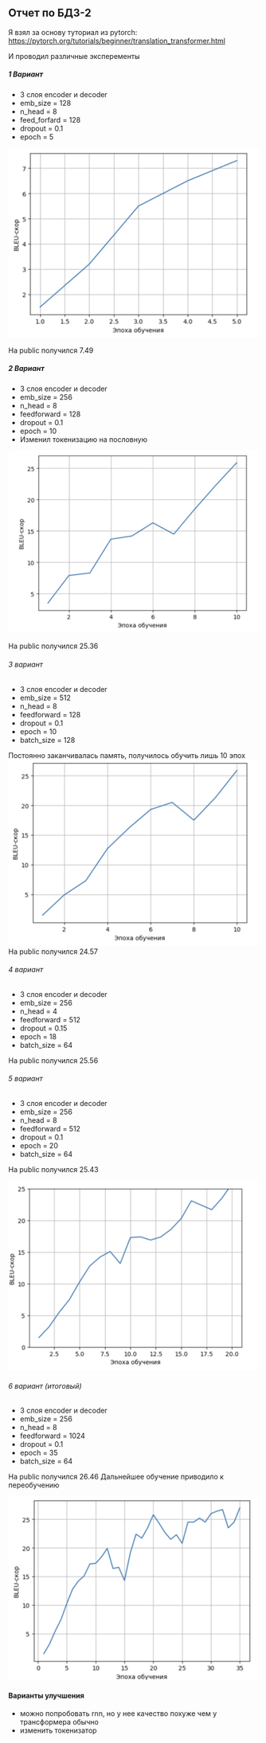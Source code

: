 ## Отчет по БДЗ-2

Я взял за основу туториал из pytorch: https://pytorch.org/tutorials/beginner/translation_transformer.html

И проводил различные эксперементы

##### 1 Вариант
* 3 слоя encoder и decoder
* emb_size = 128
* n_head = 8
* feed_forfard = 128
* dropout = 0.1
* epoch = 5

![Alt text](im.png)

На public получился 7.49

##### 2 Вариант
* 3 слоя encoder и decoder
* emb_size = 256
* n_head = 8
* feedforward = 128
* dropout = 0.1
* epoch = 10
* Изменил токенизацию на пословную

![Alt text](2.png)

На public получился 25.36

###### 3 вариант
* 3 слоя encoder и decoder
* emb_size = 512
* n_head = 8
* feedforward = 128
* dropout = 0.1
* epoch = 10
* batch_size = 128

Постоянно заканчивалась память, получилось обучить лишь 10 эпох
![Alt text](3.png)
На public получился 24.57

###### 4 вариант

* 3 слоя encoder и decoder
* emb_size = 256
* n_head = 4
* feedforward = 512
* dropout = 0.15
* epoch = 18
* batch_size = 64

На public получился 25.56


###### 5 вариант

* 3 слоя encoder и decoder
* emb_size = 256
* n_head = 8
* feedforward = 512
* dropout = 0.1
* epoch = 20
* batch_size = 64

На public получился 25.43

![Alt text](<Снимок экрана 2024-03-14 в 16.37.07-1.png>)

###### 6 вариант (итоговый)

* 3 слоя encoder и decoder
* emb_size = 256
* n_head = 8
* feedforward = 1024
* dropout = 0.1
* epoch = 35
* batch_size = 64

На public получился 26.46
Дальнейшее обучение приводило к переобучению

![Alt text](image-2.png)

#### Варианты улучшения
- можно попробовать rnn, но у нее качество похуже чем у трансформера обычно
- изменить токенизатор

